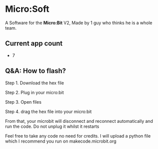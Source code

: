# Micro:Soft
A Software for the __Micro:Bit__ V2,
Made by 1 guy who thinks he is a whole team.

## Current app count
- 7

## Q&A: How to flash?
Step 1. Download the hex file

Step 2. Plug in your micro:bit 

Step 3. Open files

Step 4. drag the hex file into your micro:bit

From that, your microbit will disconnect and reconnect automatically and run the code.
Do not unplug it whilst it restarts

Feel free to take any code no need for credits. I will upload a python file which I recommend you run on makecode.microbit.org